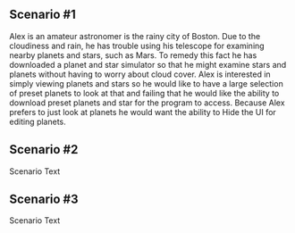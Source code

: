 ## Scenario #1 ##

Alex is an amateur astronomer is the rainy city of Boston. Due to the cloudiness and rain, he has trouble using his telescope for examining nearby planets and stars, such as Mars. To remedy this fact he has downloaded a planet and star simulator so that he might examine stars and planets without having to worry about cloud cover. Alex is interested in simply viewing planets and stars so he would like to have a large selection of preset planets to look at that and failing that he would like the ability to download preset planets and star for the program to access. Because Alex prefers to just look at planets he would want the ability to Hide the UI for editing planets.

## Scenario #2 ##

Scenario Text

## Scenario #3 ##

Scenario Text
